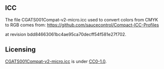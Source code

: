 ## ICC

The file CGATS001Compat-v2-micro.icc used to convert colors from CMYK to RGB comes from:
https://github.com/saucecontrol/Compact-ICC-Profiles

at revision bdd84663061bc4ae95ca70decff54f581e27f702.

## Licensing

[CGATS001Compat-v2-micro.icc](https://github.com/saucecontrol/Compact-ICC-Profiles/blob/master/profiles/CGATS001Compat-v2-micro.icc) is under [CC0-1.0](https://creativecommons.org/publicdomain/zero/1.0/).